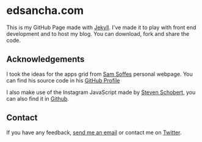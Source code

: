 # edsancha.com

This is my GitHub Page made with [Jekyll](http://jekyll.com). I've made it to play with front end development and to host my blog. You can download, fork and share the code. 

## Acknowledgements

I took the ideas for the apps grid from [Sam Soffes](http://soff.es) personal webpage. You can find his source code in his [GitHub Profile](https://github.com/soffes/soff.es)

I also make use of the Instagram JavaScript made by [Steven Schobert](http://instafeedjs.com), you can also find it in [Github](https://github.com/stevenschobert/instafeed.js).

## Contact

If you have any feedback, [send me an email](mailto:edsancha@gmail.com) or contact me on [Twitter](http://twitter.com/edsancha).
